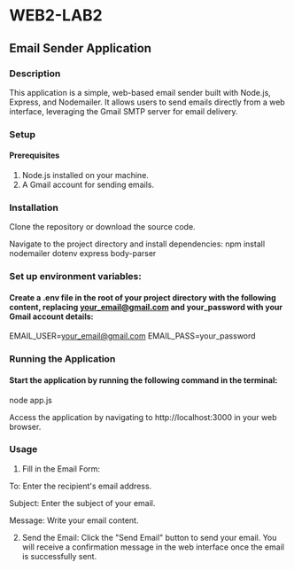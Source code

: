 # WEB2-LAB2

## Email Sender Application

### Description
This application is a simple, web-based email sender built with Node.js, Express, and Nodemailer. It allows users to send emails directly from a web interface, leveraging the Gmail SMTP server for email delivery.

### Setup
#### Prerequisites
1. Node.js installed on your machine.
2. A Gmail account for sending emails.

### Installation

Clone the repository or download the source code.

Navigate to the project directory and install dependencies: npm install nodemailer dotenv express body-parser

### Set up environment variables:

#### Create a .env file in the root of your project directory with the following content, replacing your_email@gmail.com and your_password with your Gmail account details:

EMAIL_USER=your_email@gmail.com
EMAIL_PASS=your_password

### Running the Application

#### Start the application by running the following command in the terminal:

node app.js

Access the application by navigating to http://localhost:3000 in your web browser.

### Usage

1. Fill in the Email Form:

To: Enter the recipient's email address.

Subject: Enter the subject of your email.

Message: Write your email content.

2. Send the Email: Click the "Send Email" button to send your email. You will receive a confirmation message in the web interface once the email is successfully sent.
